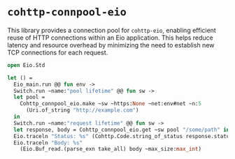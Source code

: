 # `cohttp-connpool-eio`

This library provides a connection pool for `cohttp-eio`, enabling efficient
reuse of HTTP connections within an Eio application. This helps reduce latency
and resource overhead by minimizing the need to establish new TCP connections
for each request.

```ocaml
open Eio.Std

let () =
  Eio_main.run @@ fun env ->
  Switch.run ~name:"pool lifetime" @@ fun sw ->
  let pool =
    Cohttp_connpool_eio.make ~sw ~https:None ~net:env#net ~n:5
      (Uri.of_string "http://example.com")
  in
  Switch.run ~name:"request lifetime" @@ fun sw ->
  let response, body = Cohttp_connpool_eio.get ~sw pool "/some/path" in
  Eio.traceln "Status: %s" (Cohttp.Code.string_of_status response.status);
  Eio.traceln "Body: %s"
    (Eio.Buf_read.(parse_exn take_all) body ~max_size:max_int)
```

